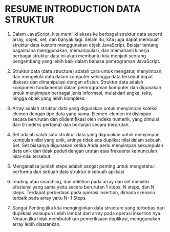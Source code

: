# RESUME INTRODUCTION DATA STRUKTUR
1.  Dalam JavaScript, kita memiliki akses ke berbagai struktur data seperti array, objek, set, dan banyak lagi. Selain itu, kita juga dapat membuat struktur data kustom menggunakan objek JavaScript. Belajar tentang bagaimana menggunakan, memanipulasi, dan memahami kinerja berbagai struktur data ini akan membantu kita menjadi seorang pengembang yang lebih baik dalam bahasa pemrograman JavaScript.


2. Struktur data (data structure) adalah cara untuk mengatur, menyimpan, dan mengelola data dalam komputer sehingga data tersebut dapat diakses dan dimanipulasi dengan efisien. Struktur data adalah komponen fundamental dalam pemrograman komputer dan digunakan untuk menyimpan berbagai jenis informasi, mulai dari angka, teks, hingga objek yang lebih kompleks.

3. Array adalah struktur data yang digunakan untuk menyimpan koleksi elemen dengan tipe data yang sama. Elemen-elemen ini disimpan secara berurutan dan diidentifikasi oleh indeks numerik, yang dimulai dari 0 (indeks pertama) dan berlanjut secara berurutan.

4. Set adalah salah satu struktur data yang digunakan untuk menyimpan kumpulan nilai yang unik, artinya tidak ada duplikat nilai dalam sebuah Set. Set biasanya digunakan ketika Anda perlu menyimpan sekumpulan data unik dan tidak peduli dengan urutan atau frekuensi kemunculan nilai-nilai tersebut.

5. Menganalisa jumlah steps adalah sangat penting untuk mengetahui performa dari sebuah data struktur disebuah aplikasi
6. reading atau searching, dan deletion pada array dan set memiliki efesiensi yang sama yaitu secara berurutan 1 steps, N steps, dan N steps. Terdapat perbedaan pada operasi insertion, dimana skenario terbaik pada array yaitu N+1 Steps.
7. Sangat Penting jika kita menginginkan data structure yang terbebas dari duplikasi walaupun Lebih lambat dari array pada operasi insertion nya. Nmaun jika tidak  membutuhkan pemeriksaan duplikasi, menggunakan array lebih disarankan.

